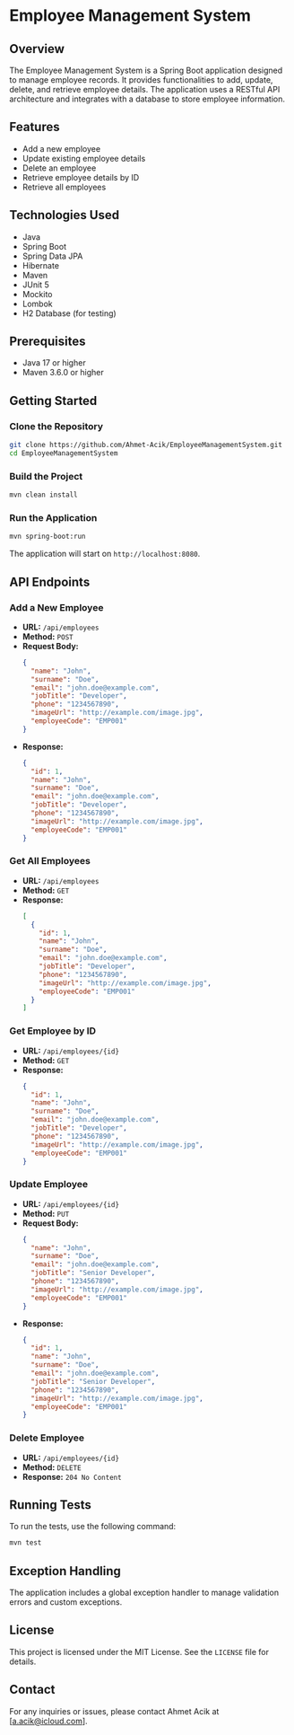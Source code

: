 # Employee Management System

## Overview

The Employee Management System is a Spring Boot application designed to manage employee records. It provides functionalities to add, update, delete, and retrieve employee details. The application uses a RESTful API architecture and integrates with a database to store employee information.

## Features

- Add a new employee
- Update existing employee details
- Delete an employee
- Retrieve employee details by ID
- Retrieve all employees

## Technologies Used

- Java
- Spring Boot
- Spring Data JPA
- Hibernate
- Maven
- JUnit 5
- Mockito
- Lombok
- H2 Database (for testing)

## Prerequisites

- Java 17 or higher
- Maven 3.6.0 or higher

## Getting Started

### Clone the Repository

```sh
git clone https://github.com/Ahmet-Acik/EmployeeManagementSystem.git
cd EmployeeManagementSystem
```

### Build the Project

```sh
mvn clean install
```

### Run the Application

```sh
mvn spring-boot:run
```

The application will start on `http://localhost:8080`.

## API Endpoints

### Add a New Employee

- **URL:** `/api/employees`
- **Method:** `POST`
- **Request Body:**
  ```json
  {
    "name": "John",
    "surname": "Doe",
    "email": "john.doe@example.com",
    "jobTitle": "Developer",
    "phone": "1234567890",
    "imageUrl": "http://example.com/image.jpg",
    "employeeCode": "EMP001"
  }
  ```
- **Response:**
  ```json
  {
    "id": 1,
    "name": "John",
    "surname": "Doe",
    "email": "john.doe@example.com",
    "jobTitle": "Developer",
    "phone": "1234567890",
    "imageUrl": "http://example.com/image.jpg",
    "employeeCode": "EMP001"
  }
  ```

### Get All Employees

- **URL:** `/api/employees`
- **Method:** `GET`
- **Response:**
  ```json
  [
    {
      "id": 1,
      "name": "John",
      "surname": "Doe",
      "email": "john.doe@example.com",
      "jobTitle": "Developer",
      "phone": "1234567890",
      "imageUrl": "http://example.com/image.jpg",
      "employeeCode": "EMP001"
    }
  ]
  ```

### Get Employee by ID

- **URL:** `/api/employees/{id}`
- **Method:** `GET`
- **Response:**
  ```json
  {
    "id": 1,
    "name": "John",
    "surname": "Doe",
    "email": "john.doe@example.com",
    "jobTitle": "Developer",
    "phone": "1234567890",
    "imageUrl": "http://example.com/image.jpg",
    "employeeCode": "EMP001"
  }
  ```

### Update Employee

- **URL:** `/api/employees/{id}`
- **Method:** `PUT`
- **Request Body:**
  ```json
  {
    "name": "John",
    "surname": "Doe",
    "email": "john.doe@example.com",
    "jobTitle": "Senior Developer",
    "phone": "1234567890",
    "imageUrl": "http://example.com/image.jpg",
    "employeeCode": "EMP001"
  }
  ```
- **Response:**
  ```json
  {
    "id": 1,
    "name": "John",
    "surname": "Doe",
    "email": "john.doe@example.com",
    "jobTitle": "Senior Developer",
    "phone": "1234567890",
    "imageUrl": "http://example.com/image.jpg",
    "employeeCode": "EMP001"
  }
  ```

### Delete Employee

- **URL:** `/api/employees/{id}`
- **Method:** `DELETE`
- **Response:** `204 No Content`

## Running Tests

To run the tests, use the following command:

```sh
mvn test
```

## Exception Handling

The application includes a global exception handler to manage validation errors and custom exceptions.

## License

This project is licensed under the MIT License. See the `LICENSE` file for details.

## Contact

For any inquiries or issues, please contact Ahmet Acik at [a.acik@icloud.com].